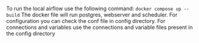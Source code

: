 To run the local airflow use the following command:
`
docker compose up --build
`
The docker file will run postgres, webserver and scheduler. For configuration you can check the conf file in config directory. For connections and variables use the connections and variable files present in the config directory  
